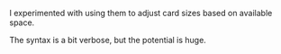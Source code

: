 I experimented with using them to adjust card sizes based on available space.

The syntax is a bit verbose, but the potential is huge.